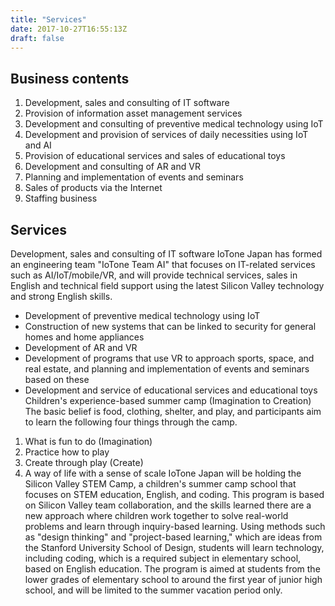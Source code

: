 ```yaml
---
title: "Services"
date: 2017-10-27T16:55:13Z
draft: false
---
```


Business contents
-------

1. Development, sales and consulting of IT software
1. Provision of information asset management services
1. Development and consulting of preventive medical technology using IoT
1. Development and provision of services of daily necessities using IoT and AI
1. Provision of educational services and sales of educational toys
1. Development and consulting of AR and VR
1. Planning and implementation of events and seminars
1. Sales of products via the Internet
1. Staffing business

Services
-------

Development, sales and consulting of IT software
IoTone Japan has formed an engineering team "IoTone Team AI" that focuses on IT-related services such as AI/IoT/mobile/VR, and will provide technical services, sales in English and technical field support using the latest Silicon Valley technology and strong English skills.
* Development of preventive medical technology using IoT
* Construction of new systems that can be linked to security for general homes and home appliances
* Development of AR and VR
* Development of programs that use VR to approach sports, space, and real estate, and planning and implementation of events and seminars based on these
* Development and service of educational services and educational toys
Children's experience-based summer camp (Imagination to Creation)
The basic belief is food, clothing, shelter, and play, and participants aim to learn the following four things through the camp.
1. What is fun to do (Imagination)
1. Practice how to play
1. Create through play (Create)
1. A way of life with a sense of scale
IoTone Japan will be holding the Silicon Valley STEM Camp, a children's summer camp school that focuses on STEM education, English, and coding.
This program is based on Silicon Valley team collaboration, and the skills learned there are a new approach where children work together to solve real-world problems and learn through inquiry-based learning.
Using methods such as "design thinking" and "project-based learning," which are ideas from the Stanford University School of Design, students will learn technology, including coding, which is a required subject in elementary school, based on English education.
The program is aimed at students from the lower grades of elementary school to around the first year of junior high school, and will be limited to the summer vacation period only.
